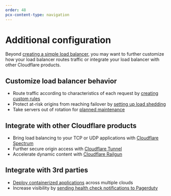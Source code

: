 ```yaml
---
order: 48
pcx-content-type: navigation
---
```


# Additional configuration

Beyond [creating a simple load balancer](/get-started), you may want to further customize how your load balancer routes traffic or integrate your load balancer with other Cloudflare products.

## Customize load balancer behavior

- Route traffic according to characteristics of each request by [creating custom rules](load-balancing-rules)
- Protect at-risk origins from reaching failover by [setting up load shedding](load-shedding)
- Take servers out of rotation for [planned maintenance](planned-maintenance)

## Integrate with other Cloudflare products

- Bring load balancing to your TCP or UDP applications with [Cloudflare Spectrum](spectrum)
- Further secure origin access with [Cloudflare Tunnel](cloudflare-tunnel)
- Accelerate dynamic content with [Cloudflare Railgun](railgun)

## Integrate with 3rd parties

- [Deploy containerized applications](deploy-containerized-applications) across multiple clouds
- Increase visibility by [sending health check notifications to Pagerduty](pagerduty-integration)